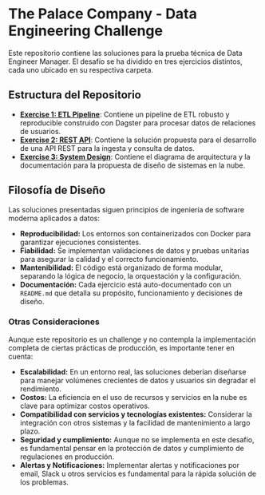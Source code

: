 # The Palace Company - Data Engineering Challenge

Este repositorio contiene las soluciones para la prueba técnica de Data Engineer Manager. El desafío se ha dividido en tres ejercicios distintos, cada uno ubicado en su respectiva carpeta.

## Estructura del Repositorio

- **[Exercise 1: ETL Pipeline](https://github.com/eugenioge3/the-palace-company-challenge/tree/main/exercise_1_etl_pipeline)**: Contiene un pipeline de ETL robusto y reproducible construido con Dagster para procesar datos de relaciones de usuarios.
- **[Exercise 2: REST API](https://github.com/eugenioge3/the-palace-company-challenge/tree/main/exercise_2_rest_api)**:  Contiene la solución propuesta para el desarrollo de una API REST para la ingesta y consulta de datos.
- **[Exercise 3: System Design](https://github.com/eugenioge3/the-palace-company-challenge/tree/main/exercise_3_system_design)**: Contiene el diagrama de arquitectura y la documentación para la propuesta de diseño de sistemas en la nube.

## Filosofía de Diseño

Las soluciones presentadas siguen principios de ingeniería de software moderna aplicados a datos:

- **Reproducibilidad:** Los entornos son containerizados con Docker para garantizar ejecuciones consistentes.
- **Fiabilidad:** Se implementan validaciones de datos y pruebas unitarias para asegurar la calidad y el correcto funcionamiento. 
- **Mantenibilidad:** El código está organizado de forma modular, separando la lógica de negocio, la orquestación y la configuración.
- **Documentación:** Cada ejercicio está auto-documentado con un `README.md` que detalla su propósito, funcionamiento y decisiones de diseño.

### Otras Consideraciones

Aunque este repositorio es un challenge y no contempla la implementación completa de ciertas prácticas de producción, es importante tener en cuenta:

- **Escalabilidad:** En un entorno real, las soluciones deberían diseñarse para manejar volúmenes crecientes de datos y usuarios sin degradar el rendimiento.
- **Costos:** La eficiencia en el uso de recursos y servicios en la nube es clave para optimizar costos operativos.
- **Compatibilidad con servicios y tecnologías existentes:** Considerar la integración con otros sistemas y la facilidad de mantenimiento a largo plazo.
- **Seguridad y cumplimiento:** Aunque no se implementa en este desafío, es fundamental pensar en la protección de datos y cumplimiento de regulaciones en producción.
- **Alertas y Notificaciones:** Implementar alertas y notificaciones por email, Slack u otros servicios es fundamental para la rápida solución de los problemas.